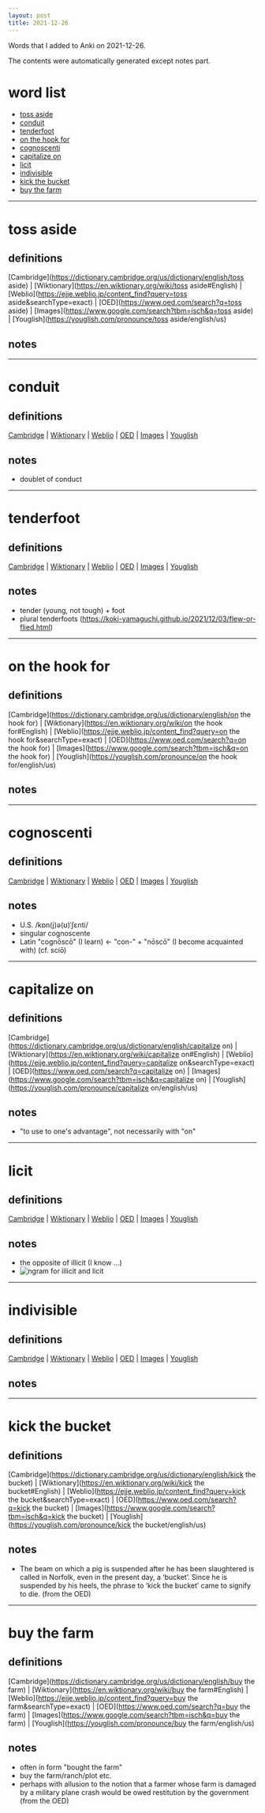 ```yaml
---
layout: post
title: 2021-12-26
---
```


Words that I added to Anki on 2021-12-26.

The contents were automatically generated except notes part.
# word list
- [toss aside](#toss-aside)
- [conduit](#conduit)
- [tenderfoot](#tenderfoot)
- [on the hook for](#on-the-hook-for)
- [cognoscenti](#cognoscenti)
- [capitalize on](#capitalize-on)
- [licit](#licit)
- [indivisible](#indivisible)
- [kick the bucket](#kick-the-bucket)
- [buy the farm](#buy-the-farm)

---

# toss aside
## definitions
[Cambridge](https://dictionary.cambridge.org/us/dictionary/english/toss aside)
|
[Wiktionary](https://en.wiktionary.org/wiki/toss aside#English)
|
[Weblio](https://ejje.weblio.jp/content_find?query=toss aside&searchType=exact)
|
[OED](https://www.oed.com/search?q=toss aside)
|
[Images](https://www.google.com/search?tbm=isch&q=toss aside)
|
[Youglish](https://youglish.com/pronounce/toss aside/english/us)

## notes

---

# conduit
## definitions
[Cambridge](https://dictionary.cambridge.org/us/dictionary/english/conduit)
|
[Wiktionary](https://en.wiktionary.org/wiki/conduit#English)
|
[Weblio](https://ejje.weblio.jp/content_find?query=conduit&searchType=exact)
|
[OED](https://www.oed.com/search?q=conduit)
|
[Images](https://www.google.com/search?tbm=isch&q=conduit)
|
[Youglish](https://youglish.com/pronounce/conduit/english/us)

## notes
- doublet of conduct

---

# tenderfoot
## definitions
[Cambridge](https://dictionary.cambridge.org/us/dictionary/english/tenderfoot)
|
[Wiktionary](https://en.wiktionary.org/wiki/tenderfoot#English)
|
[Weblio](https://ejje.weblio.jp/content_find?query=tenderfoot&searchType=exact)
|
[OED](https://www.oed.com/search?q=tenderfoot)
|
[Images](https://www.google.com/search?tbm=isch&q=tenderfoot)
|
[Youglish](https://youglish.com/pronounce/tenderfoot/english/us)

## notes
- tender (young, not tough) + foot
- plural tenderfoots (<https://koki-yamaguchi.github.io/2021/12/03/flew-or-flied.html>)

---

# on the hook for
## definitions
[Cambridge](https://dictionary.cambridge.org/us/dictionary/english/on the hook for)
|
[Wiktionary](https://en.wiktionary.org/wiki/on the hook for#English)
|
[Weblio](https://ejje.weblio.jp/content_find?query=on the hook for&searchType=exact)
|
[OED](https://www.oed.com/search?q=on the hook for)
|
[Images](https://www.google.com/search?tbm=isch&q=on the hook for)
|
[Youglish](https://youglish.com/pronounce/on the hook for/english/us)

## notes

---

# cognoscenti
## definitions
[Cambridge](https://dictionary.cambridge.org/us/dictionary/english/cognoscenti)
|
[Wiktionary](https://en.wiktionary.org/wiki/cognoscenti#English)
|
[Weblio](https://ejje.weblio.jp/content_find?query=cognoscenti&searchType=exact)
|
[OED](https://www.oed.com/search?q=cognoscenti)
|
[Images](https://www.google.com/search?tbm=isch&q=cognoscenti)
|
[Youglish](https://youglish.com/pronounce/cognoscenti/english/us)

## notes
- U.S. /kɒn(j)ə(ʊ)ˈʃɛnti/
- singular cognoscente
- Latin "cognōscō" (I learn) <- "con-" + "nōscō" (I become acquainted with) (cf. sciō)

---

# capitalize on
## definitions
[Cambridge](https://dictionary.cambridge.org/us/dictionary/english/capitalize on)
|
[Wiktionary](https://en.wiktionary.org/wiki/capitalize on#English)
|
[Weblio](https://ejje.weblio.jp/content_find?query=capitalize on&searchType=exact)
|
[OED](https://www.oed.com/search?q=capitalize on)
|
[Images](https://www.google.com/search?tbm=isch&q=capitalize on)
|
[Youglish](https://youglish.com/pronounce/capitalize on/english/us)

## notes
- "to use to one's advantage", not necessarily with "on"

---

# licit
## definitions
[Cambridge](https://dictionary.cambridge.org/us/dictionary/english/licit)
|
[Wiktionary](https://en.wiktionary.org/wiki/licit#English)
|
[Weblio](https://ejje.weblio.jp/content_find?query=licit&searchType=exact)
|
[OED](https://www.oed.com/search?q=licit)
|
[Images](https://www.google.com/search?tbm=isch&q=licit)
|
[Youglish](https://youglish.com/pronounce/licit/english/us)

## notes
- the opposite of illicit (I know ...)
- ![ngram for illicit and licit](/public/img/ngram-illicit-licit.png)

---

# indivisible
## definitions
[Cambridge](https://dictionary.cambridge.org/us/dictionary/english/indivisible)
|
[Wiktionary](https://en.wiktionary.org/wiki/indivisible#English)
|
[Weblio](https://ejje.weblio.jp/content_find?query=indivisible&searchType=exact)
|
[OED](https://www.oed.com/search?q=indivisible)
|
[Images](https://www.google.com/search?tbm=isch&q=indivisible)
|
[Youglish](https://youglish.com/pronounce/indivisible/english/us)

## notes

---

# kick the bucket
## definitions
[Cambridge](https://dictionary.cambridge.org/us/dictionary/english/kick the bucket)
|
[Wiktionary](https://en.wiktionary.org/wiki/kick the bucket#English)
|
[Weblio](https://ejje.weblio.jp/content_find?query=kick the bucket&searchType=exact)
|
[OED](https://www.oed.com/search?q=kick the bucket)
|
[Images](https://www.google.com/search?tbm=isch&q=kick the bucket)
|
[Youglish](https://youglish.com/pronounce/kick the bucket/english/us)

## notes
- The beam on which a pig is suspended after he has been slaughtered is called in Norfolk, even in the present day, a ‘bucket’. Since he is suspended by his heels, the phrase to ‘kick the bucket’ came to signify to die. (from the OED)

---

# buy the farm
## definitions
[Cambridge](https://dictionary.cambridge.org/us/dictionary/english/buy the farm)
|
[Wiktionary](https://en.wiktionary.org/wiki/buy the farm#English)
|
[Weblio](https://ejje.weblio.jp/content_find?query=buy the farm&searchType=exact)
|
[OED](https://www.oed.com/search?q=buy the farm)
|
[Images](https://www.google.com/search?tbm=isch&q=buy the farm)
|
[Youglish](https://youglish.com/pronounce/buy the farm/english/us)

## notes
- often in form "bought the farm"
- buy the farm/ranch/plot etc.
- perhaps with allusion to the notion that a farmer whose farm is damaged by a military plane crash would be owed restitution by the government (from the OED)

